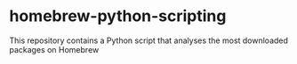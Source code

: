 # homebrew-python-scripting
This repository contains a Python script that analyses the most downloaded packages on Homebrew
